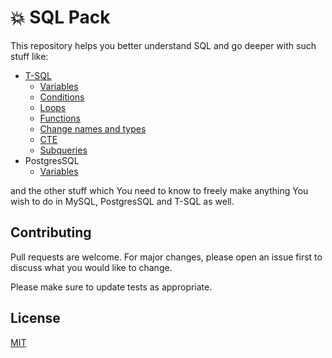 # :collision: SQL Pack
This repository helps you better understand SQL and go deeper with such stuff like:
* [T-SQL](https://github.com/mikolajs123/SQL_Pack/tree/master/T-SQL)
  * [Variables](https://github.com/mikolajs123/SQL_Pack/tree/master/T-SQL/1.%20Variables)
  * [Conditions](https://github.com/mikolajs123/SQL_Pack/tree/master/T-SQL/2.%20Conditions)
  * [Loops](https://github.com/mikolajs123/SQL_Pack/tree/master/T-SQL/3.%20Loops)
  * [Functions](https://github.com/mikolajs123/SQL_Pack/tree/master/T-SQL/4.%20Functions)
  * [Change names and types](https://github.com/mikolajs123/SQL_Pack/tree/master/T-SQL/5.%20Change%20and%20Check)
  * [CTE](https://github.com/mikolajs123/SQL_Pack/tree/master/T-SQL/6.%20CTE)
  * [Subqueries](https://github.com/mikolajs123/SQL_Pack/tree/master/T-SQL/7.%20Subqueries)
* PostgresSQL
  * [Variables](https://github.com/mikolajs123/SQL_Pack/tree/master/T-SQL/1.%20Variables)

and the other stuff which You need to know to freely make anything You wish to do in MySQL, PostgresSQL and T-SQL as well.

## Contributing
Pull requests are welcome. For major changes, please open an issue first to discuss what you would like to change.

Please make sure to update tests as appropriate.

## License
[MIT](https://choosealicense.com/licenses/mit/)
